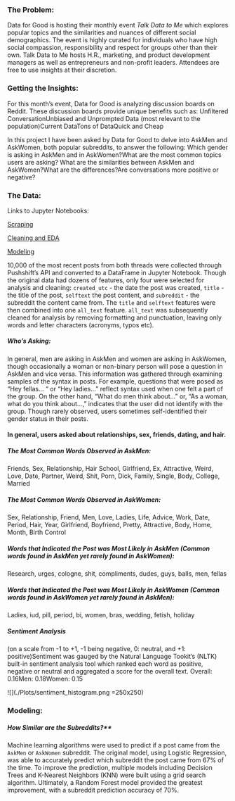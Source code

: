 ### **The Problem:**

Data for Good is hosting their monthly event *Talk Data to Me* which explores popular topics and the similarities and nuances of different social demographics. The event is highly curated for individuals who have high social compassion, responsibility and respect for groups other than their own. Talk Data to Me hosts H.R., marketing, and product development managers as well as entrepreneurs and non-profit leaders. Attendees are free to use insights at their discretion.

### **Getting the Insights:** 

For this month’s event, Data for Good is analyzing discussion boards on Reddit. These discussion boards provide unique benefits such as: Unfiltered ConversationUnbiased and Unprompted Data (most relevant to the population)Current DataTons of DataQuick and Cheap 

In this project I have been asked by Data for Good to delve into AskMen and AskWomen, both popular subreddits, to answer the following: 
Which gender is asking in AskMen and in AskWomen?What are the most common topics users are asking? What are the similarities between AskMen and AskWomen?What are the differences?Are conversations more positive or negative? 

### **The Data:**

Links to Jupyter Notebooks: 

[Scraping](./1_scraping_Reddit_project_3.ipynb)

[Cleaning and EDA](./2_Cleaning_Eda_Reddit_Project_3.ipynb)

[Modeling](./3_Modeling_Reddit_Project_3.ipynb)

10,000 of the most recent posts from both threads were collected through Pushshift’s API and converted to a DataFrame in Jupyter Notebook. Though the original data had dozens of features, only four were selected for analysis and cleaning: `created_utc` - the date the post was created, `title` - the title of the post, `selftext` the post content, and `subreddit` - the subreddit the content came from. The `title` and `selftext` features were then combined into one `all_text` feature. `all_text` was subsequently cleaned for analysis by removing formatting and punctuation, leaving only words and letter characters (acronyms, typos etc). 

##### **Who’s Asking:**

In general, men are asking in AskMen and women are asking in AskWomen, though occasionally a woman or non-binary person will pose a question in AskMen and vice versa. This information was gathered through examining samples of the syntax in posts. For example, questions that were posed as “Hey fellas... “ or “Hey ladies…” reflect syntax used when one felt a part of the group. On the other hand, “What do men think about…” or, “As a woman, what do you think about…,” indicates that the user did not identify with the group. Though rarely observed, users sometimes self-identified their gender status in their posts. 

#### **In general, users asked about relationships, sex, friends, dating, and hair.** 

##### **The Most Common Words Observed in AskMen:**

Friends, Sex, Relationship, Hair School, Girlfriend, Ex, Attractive, Weird, Love, Date, Partner, Weird, Shit, Porn, Dick, Family, Single, Body, College, Married 

##### **The Most Common Words Observed in AskWomen:**

Sex, Relationship, Friend, Men, Love, Ladies, Life, Advice, Work, Date, Period, Hair, Year, Girlfriend, Boyfriend, Pretty, Attractive, Body, Home, Month, Birth Control

##### **Words that Indicated the Post was Most Likely in AskMen** (Common words found in AskMen yet rarely found in AskWomen):

Research, urges, cologne, shit, compliments, dudes, guys, balls, men, fellas

##### **Words that Indicated the Post was Most Likely in AskWomen** (Common words found in AskWomen yet rarely found in AskMen):

Ladies, iud, pill, period, bi, women, bras, wedding, fetish, holiday

##### **Sentiment Analysis**

(on a scale from -1 to +1, -1 being negative, 0: neutral, and +1: positive)Sentiment was gauged by the Natural Language Tookit’s (NLTK) built-in sentiment analysis tool which ranked each word as positive, negative or neutral and aggregated a score for the overall text. 
Overall: 0.16Men: 0.18Women: 0.15

![](./Plots/sentiment_histogram.png =250x250)

### Modeling:

##### How Similar are the Subreddits?**

Machine learning algorithms were used to predict if a post came from the `AskMen` or `AskWomen` subreddit. The original model, using Logistic Regression, was able to accurately predict which subreddit the post came from 67% of the time. To improve the prediction, multiple models including Decision Trees and K-Nearest Neighbors (KNN) were built using a grid search algorithm. Ultimately, a Random Forest model provided the greatest improvement, with a subreddit prediction accuracy of 70%. 